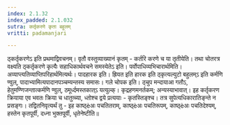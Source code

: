 ```yaml
---
index: 2.1.32
index_padded: 2.1.032
sutra: कर्तृकरणे कृता बहुलम्‌
vritti: padamanjari

---
```

  ठ्कर्तृकरणेऽ इति प्रथमाद्विवचनम्। वृतौ वस्तुव्याख्यानं कृतम् - कर्तरि करणे च या तृतीयेति। तथा चोतरत्र वक्ष्यति ठ्कर्तृकरणे कृत्यैः सहाधिकार्थवचने समस्येतेऽ इति। पर्वोपाधिव्यभिचारार्थमिति। अव्याप्त्यतिव्याप्तिपरिहार्थमित्यर्थः। पादहारक इति। ह्रियत इति हारक इति ठ्कृत्यल्युटो बहुलम्ऽ इति कर्मणि ण्वुल्, पादाभ्यामित्यपादानपञ्चम्यन्तस्य समासः। गले चोपक इति। ठ्चुप मन्दायाआ गतौऽ, हेतुमण्णिजन्तात्कर्मणि ण्वुल्, ठमूर्ध्दमस्तकात्ऽ यत्युल्क्। कृद्रहणमनर्तकम्; अन्यस्याभावात्। इह कर्तृकरण क्रियाया एव भवतः क्रिया च धातुव्च्या, ध्तोश्च द्वये प्रत्ययाः - कृतस्तिङ्श्च। तत्र सुपेत्यधिकारातिङ्न्ते न प्रसङ्गः। तद्वितनिवृत्यर्थं तु - इह काष्ठ्èअः पचतितराम्, काष्ठ्èअः पचतिरूपम्, काष्ठ्èअः पचतिदेश्यम्, हस्तेन कृतपूर्वी, दध्ना भुक्तपूर्वी, धृतेनेष्टीति॥